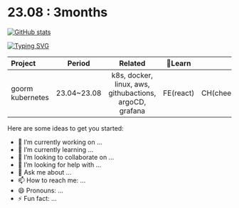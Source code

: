 # 23.08 : 3months

[![GitHub stats](https://github-readme-stats.vercel.app/api?username=aybbe911129)](https://github.com/anuraghazra/github-readme-stats)

[![Typing SVG](https://readme-typing-svg.herokuapp.com?font=Fira+Code&pause=1000&width=435&lines=Entrepreneur+Engineer)](https://git.io/typing-svg)


|Project|Period|Related|Learn|Main|
|:---|:---:|:---:|:---:|---:|
|goorm kubernetes|23.04~23.08|k8s, docker, linux, aws, githubactions, argoCD, grafana|FE(react)|CH(cheerleading)|



Here are some ideas to get you started:

- 🔭 I’m currently working on ...
- 🌱 I’m currently learning ...
- 👯 I’m looking to collaborate on ...
- 🤔 I’m looking for help with ...
- 💬 Ask me about ...
- 📫 How to reach me: ...
- 😄 Pronouns: ...
- ⚡ Fun fact: ...

